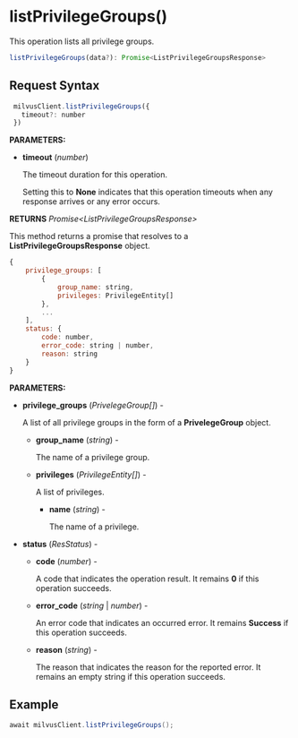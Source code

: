 # listPrivilegeGroups()

This operation lists all privilege groups.

```javascript
listPrivilegeGroups(data?): Promise<ListPrivilegeGroupsResponse>
```

## Request Syntax

```javascript
 milvusClient.listPrivilegeGroups({
   timeout?: number
 })
```

**PARAMETERS:**

- **timeout** (*number*)  

    The timeout duration for this operation. 

    Setting this to **None** indicates that this operation timeouts when any response arrives or any error occurs.

**RETURNS** *Promise\<ListPrivilegeGroupsResponse>*

This method returns a promise that resolves to a **ListPrivilegeGroupsResponse** object.

```javascript
{
    privilege_groups: [
        {
            group_name: string,
            privileges: PrivilegeEntity[]
        },
        ...
    ],
    status: {
        code: number,
        error_code: string | number,
        reason: string    
    }
}
```

**PARAMETERS:**

- **privilege_groups** (*PrivelegeGroup[]*) -

    A list of all privilege groups in the form of a **PrivelegeGroup** object.

    - **group_name** (*string*) -

        The name of a privilege group.

    - **privileges** (*PrivilegeEntity[]*) -

        A list of privileges.

        - **name** (*string*) -

            The name of a privilege. 

- **status** (*ResStatus*) -

    - **code** (*number*) -

        A code that indicates the operation result. It remains **0** if this operation succeeds.

    - **error_code** (*string* | *number*) -

        An error code that indicates an occurred error. It remains **Success** if this operation succeeds. 

    - **reason** (*string*) - 

        The reason that indicates the reason for the reported error. It remains an empty string if this operation succeeds.

## Example

```java
await milvusClient.listPrivilegeGroups();
```

